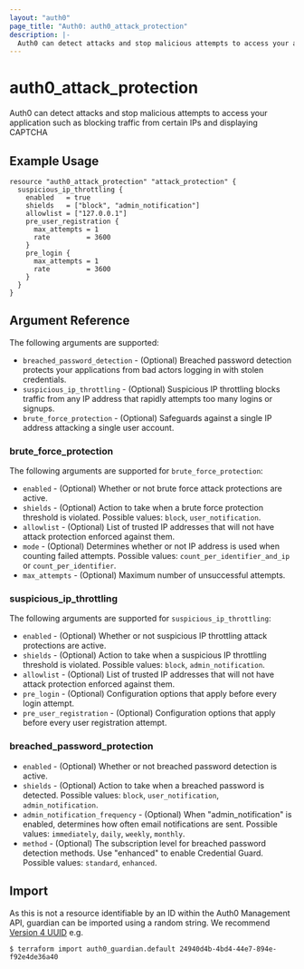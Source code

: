 ```yaml
---
layout: "auth0"
page_title: "Auth0: auth0_attack_protection"
description: |-
  Auth0 can detect attacks and stop malicious attempts to access your application such as blocking traffic from certain IPs and displaying CAPTCHA.
---
```


# auth0_attack_protection

Auth0 can detect attacks and stop malicious attempts to access your application such as blocking traffic from certain IPs and displaying CAPTCHA

## Example Usage

```hcl
resource "auth0_attack_protection" "attack_protection" {
  suspicious_ip_throttling {
    enabled   = true
    shields   = ["block", "admin_notification"]
    allowlist = ["127.0.0.1"]
    pre_user_registration {
      max_attempts = 1
      rate         = 3600
    }
    pre_login {
      max_attempts = 1
      rate         = 3600
    }
  }
}
```

## Argument Reference

The following arguments are supported:

* `breached_password_detection` - (Optional) Breached password detection protects your applications from bad actors logging in with stolen credentials. 
* `suspicious_ip_throttling` - (Optional) Suspicious IP throttling blocks traffic from any IP address that rapidly attempts too many logins or signups.
* `brute_force_protection` - (Optional) Safeguards against a single IP address attacking a single user account.

### brute_force_protection

The following arguments are supported for `brute_force_protection`:

* `enabled` - (Optional) Whether or not brute force attack protections are active.
* `shields` - (Optional) Action to take when a brute force protection threshold is violated. Possible values: `block`, `user_notification`.
* `allowlist` - (Optional) List of trusted IP addresses that will not have attack protection enforced against them.
* `mode` - (Optional) Determines whether or not IP address is used when counting failed attempts. Possible values: `count_per_identifier_and_ip` or `count_per_identifier`.
* `max_attempts` - (Optional) Maximum number of unsuccessful attempts.

### suspicious_ip_throttling

The following arguments are supported for `suspicious_ip_throttling`:

* `enabled` - (Optional) Whether or not suspicious IP throttling attack protections are active.
* `shields` - (Optional) Action to take when a suspicious IP throttling threshold is violated. Possible values: `block`, `admin_notification`.
* `allowlist` - (Optional) List of trusted IP addresses that will not have attack protection enforced against them. 
* `pre_login` - (Optional) Configuration options that apply before every login attempt.
* `pre_user_registration` - (Optional) Configuration options that apply before every user registration attempt.

### breached_password_protection

* `enabled` - (Optional) Whether or not breached password detection is active.
* `shields` - (Optional) Action to take when a breached password is detected. Possible values: `block`, `user_notification`, `admin_notification`.
* `admin_notification_frequency` - (Optional) When "admin_notification" is enabled, determines how often email notifications are sent. Possible values: `immediately`, `daily`, `weekly`, `monthly`.
* `method` - (Optional) The subscription level for breached password detection methods. Use "enhanced" to enable Credential Guard. Possible values: `standard`, `enhanced`.


## Import

As this is not a resource identifiable by an ID within the Auth0 Management API, guardian can be imported using a random
string. We recommend [Version 4 UUID](https://www.uuidgenerator.net/version4) e.g.

```shell
$ terraform import auth0_guardian.default 24940d4b-4bd4-44e7-894e-f92e4de36a40
```